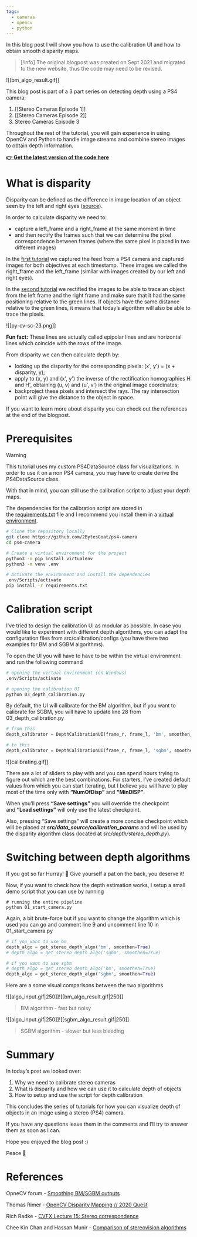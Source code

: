 ```yaml
---
tags:
  - cameras
  - opencv
  - python
---
```

In this blog post I will show you how to use the calibration UI and how to obtain smooth disparity maps.

> [!info] The original blogpost was created on Sept 2021 and migrated to the new website, thus the code may need to be revised.

![[bm_algo_result.gif]]

This blog post is part of a 3 part series on detecting depth using a PS4 camera:
1. [[Stereo Cameras Episode 1]]
2. [[Stereo Cameras Episode 2]]
3. Stereo Cameras Episode 3

Throughout the rest of the tutorial, you will gain experience in using OpenCV and Python to handle image streams and combine stereo images to obtain depth information.

**[👉 Get the latest version of the code here](https://github.com/2BytesGoat/ps4-camera)**

# What is disparity

Disparity can be defined as the difference in image location of an object seen by the left and right eyes ([source](https://www.e-consystems.com/blog/camera/what-is-a-stereo-vision-camera/)).

In order to calculate disparity we need to:

- capture a left_frame and a right_frame at the same moment in time 
- and then rectify the frames such that we can determine the pixel correspondence between frames (where the same pixel is placed in two different images)

In the [first tutorial](https://2bytesgoat.blogspot.com/2021/09/001-opencv-ps4-camera.html) we captured the feed from a PS4 camera and captured images for both objectives at each timestamp. These images we called the right_frame and the left_frame (similar with images created by our left and right eyes).

In the [second tutorial](https://2bytesgoat.blogspot.com/2021/10/002-calibrate-ps4-camera.html) we rectified the images to be able to trace an object from the left frame and the right frame and make sure that it had the same positioning relative to the green lines. If objects have the same distance relative to the green lines, it means that today’s algorithm will also be able to trace the pixels.

![[py-cv-sc-23.png]]

**Fun fact:** These lines are actually called epipolar lines and are horizontal lines which coincide with the rows of the image.

From disparity we can then calculate depth by:

- looking up the disparity for the corresponding pixels: (x', y') = (x + disparity, y);
- apply to (x, y) and (x', y') the inverse of the rectification homographies H and H', obtaining (u, v) and (u', v') in the original image coordinates;
- backproject these pixels and intersect the rays. The ray intersection point will give the distance to the object in space.

If you want to learn more about disparity you can check out the references at the end of the blogpost.

# Prerequisites

> [!warning]
> This tutorial uses my custom PS4DataSource class for visualizations. In order to use it on a non PS4 camera, you may have to create derive the PS4DataSource class.

With that in mind, you can still use the calibration script to adjust your depth maps.

The dependencies for the calibration script are stored in the [requirements.txt](https://github.com/2BytesGoat/ps4-camera/blob/master/requirements.txt) file and I recommend you install them in a [virtual environment](https://towardsdatascience.com/virtual-environments-104c62d48c54).

```bash
# Clone the repository locally
git clone https://github.com/2BytesGoat/ps4-camera
cd ps4-camera

# Create a virtual environment for the project
python3 -m pip install virtualenv
python3 -m venv .env

# Activate the environment and install the dependencies
.env/Scripts/activate
pip install -r requirements.txt
```

# Calibration script

I’ve tried to design the calibration UI as modular as possible. In case you would like to experiment with different depth algorithms, you can adapt the configuration files from src/calibration/configs (you have there two examples for BM and SGBM algorithms).

To open the UI you will have to have to be within the virtual environment and run the following command

```bash
# opening the virtual environment (on Windows)
.env/Scripts/activate

# opening the calibration UI
python 03_depth_calibration.py
```

By default, the UI will calibrate for the BM algorithm, but if you want to calibrate for SGBM, you will have to update line 28 from 03_depth_calibration.py

```python
# from this
depth_calibrator = DepthCalibrationUI(frame_r, frame_l, 'bm', smoothen_depth=True)

# to this
depth_calibrator = DepthCalibrationUI(frame_r, frame_l, 'sgbm', smoothen_depth=True)
```

![[calibrating.gif]]

There are a lot of sliders to play with and you can spend hours trying to figure out which are the best combinations. For starters, I’ve created default values from which you can start iterating, but I believe you will have to play most of the time only with **“NumOfDisp”** and **“MinDISP”**.

When you’ll press **“Save settings”** you will override the checkpoint and **“Load settings”** will only use the latest checkpoint.

Also, pressing “Save settings” will create a more concise checkpoint which will be placed at **_src/data_source/calibration_params_** and will be used by the disparity algorithm class (located at _src/depth/stereo_depth.py_).

# Switching between depth algorithms

If you got so far Hurray! 🎉 Give yourself a pat on the back, you deserve it!

Now, if you want to check how the depth estimation works, I setup a small demo script that you can use by running

```shell
# running the entire pipeline
python 01_start_camera.py
```

Again, a bit brute-force but if you want to change the algorithm which is used you can go and comment line 9 and uncomment line 10 in 01_start_camera.py

```python
# if you want to use bm
depth_algo = get_stereo_depth_algo('bm', smoothen=True)
# depth_algo = get_stereo_depth_algo('sgbm', smoothen=True)

# if you want to use sgbm
# depth_algo = get_stereo_depth_algo('bm', smoothen=True)
depth_algo = get_stereo_depth_algo('sgbm', smoothen=True)
```

Here are a some visual comparisons between the two algorithms

![[algo_input.gif|250]]![[bm_algo_result.gif|250]]
> BM algorithm - fast but noisy


![[algo_input.gif|250]]![[sgbm_algo_result.gif|250]]
> SGBM algorithm - slower but less bleeding

# Summary

In today’s post we looked over:

1. Why we need to calibrate stereo cameras
2. What is disparity and how we can use it to calculate depth of objects
3. How to setup and use the script for depth calibration

This concludes the series of tutorials for how you can visualize depth of objects in an image using a stereo (PS4) camera.

If you have any questions leave them in the comments and I’ll try to answer them as soon as I can.

Hope you enjoyed the blog post :)

Peace 🐐

# References

OpneCV forum - [Smoothing BM/SGBM outputs](https://answers.opencv.org/question/213227/stereo-sgbm-algorithm/) 

Thomas Rimer - [OpenCV Disparity Mapping // 2020 Quest](https://www.youtube.com/watch?ab_channel=ThomasRimer&v=eJUIhoYFNBg) 

Rich Radke - [CVFX Lecture 15: Stereo correspondence](https://www.youtube.com/watch?v=kxsvG4sSuvA) 

Chee Kin Chan and Hassan Munir - [Comparison of stereovision algorithms](https://cseautonomouscar2012.wordpress.com/2012/11/14/comparison-of-some-stereo-vision-algorithms/)